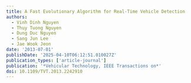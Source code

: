 ```yaml
---
title: A Fast Evolutionary Algorithm for Real-Time Vehicle Detection
authors:
  - Vinh Dinh Nguyen
  - Thuy Tuong Nguyen
  - Dung Duc Nguyen
  - Sang Jun Lee
  - Jae Wook Jeon
date: '2013-07-01'
publishDate: '2025-04-10T06:12:51.010027Z'
publication_types: ['article-journal']
publication: '*Vehicular Technology, IEEE Transactions on*'
doi: 10.1109/TVT.2013.2242910
---
```

